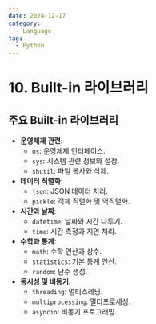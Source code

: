 ```yaml
---
date: 2024-12-17
category:
  - Language
tag:
  - Python
---
```

# 10. Built-in 라이브러리

## 주요 Built-in 라이브러리
- **운영체제 관련**:
  - `os`: 운영체제 인터페이스.
  - `sys`: 시스템 관련 정보와 설정.
  - `shutil`: 파일 복사와 삭제.
- **데이터 직렬화**:
  - `json`: JSON 데이터 처리.
  - `pickle`: 객체 직렬화 및 역직렬화.
- **시간과 날짜**:
  - `datetime`: 날짜와 시간 다루기.
  - `time`: 시간 측정과 지연 처리.
- **수학과 통계**:
  - `math`: 수학 연산과 상수.
  - `statistics`: 기본 통계 연산.
  - `random`: 난수 생성.
- **동시성 및 비동기**:
  - `threading`: 멀티스레딩.
  - `multiprocessing`: 멀티프로세싱.
  - `asyncio`: 비동기 프로그래밍.

